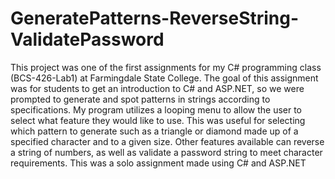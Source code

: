 # GeneratePatterns-ReverseString-ValidatePassword
This project was one of the first assignments for my C# programming class (BCS-426-Lab1) at Farmingdale State College. 
The goal of this assignment was for students to get an introduction to C# and ASP.NET, 
so we were prompted to generate and spot patterns in strings according to specifications. 
My program utilizes a looping menu to allow the user to select what feature they would like to use. 
This was useful for selecting which pattern to generate such as a triangle or diamond made up of a specified character and to a given size. 
Other features available can reverse a string of numbers, as well as validate a password string to meet character requirements. 
This was a solo assignment made using C# and ASP.NET
